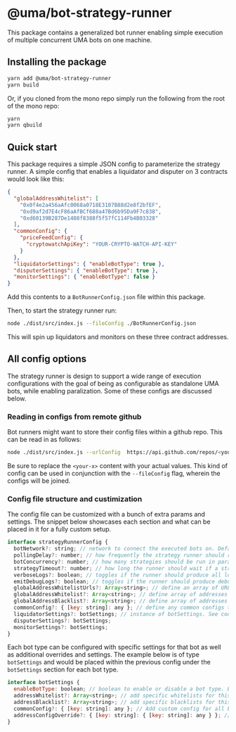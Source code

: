# @uma/bot-strategy-runner

This package contains a generalized bot runner enabling simple execution of multiple concurrent UMA bots on one machine.

## Installing the package

```bash
yarn add @uma/bot-strategy-runner
yarn build
```

Or, if you cloned from the mono repo simply run the following from the root of the mono repo:

```bash
yarn
yarn qbuild
```

## Quick start

This package requires a simple JSON config to parameterize the strategy runner. A simple config that enables a liquidator and disputer on 3 contracts would look like this:

```json
{
  "globalAddressWhitelist": [
    "0x0f4e2a456aAfc0068a0718E3107B88d2e8f2bfEF",
    "0xd9af2d7E4cF86aAfBCf688a47Bd6b95Da9F7c838",
    "0xd60139B287De1408f8388f5f57fC114Fb4B03328"
  ],
  "commonConfig": {
    "priceFeedConfig": {
      "cryptowatchApiKey": "YOUR-CRYPTO-WATCH-API-KEY"
    }
  },
  "liquidatorSettings": { "enableBotType": true },
  "disputerSettings": { "enableBotType": true },
  "monitorSettings": { "enableBotType": false }
}
```

Add this contents to a `BotRunnerConfig.json` file within this package.

Then, to start the strategy runner run:

```bash
node ./dist/src/index.js --fileConfig ./BotRunnerConfig.json
```

This will spin up liquidators and monitors on these three contract addresses.

## All config options

The strategy runner is design to support a wide range of execution configurations with the goal of being as configurable as standalone UMA bots, while enabling paralization. Some of these configs are discussed below.

### Reading in configs from remote github

Bot runners might want to store their config files within a github repo. This can be read in as follows:

```bash
node ./dist/src/index.js --urlConfig  https://api.github.com/repos/<your-organization>/<your-repo-name>/contents/<path-to-your-json-file> -accessToken <github-access-token>
```

Be sure to replace the `<your-x>` content with your actual values. This kind of config can be used in conjunction with the `--fileConfig` flag, wherein the configs will be joined.

### Config file structure and custimization

The config file can be customized with a bunch of extra params and settings. The snippet below showcases each section and what can be placed in it for a fully custom setup.

```javascript
interface strategyRunnerConfig {
  botNetwork?: string; // network to connect the executed bots on. Defaults to `mainnet_mnemonic`
  pollingDelay?: number; // how frequently the strategy runner should re-run after all strategies have finished. defaults to 120 seconds. If set to 0 the strategy runner will run in serverless mode.
  botConcurrency?: number; // how many strategies should be run in parallel. defaults to 10.
  strategyTimeout?: number; // how long the runner should wait if a strategy is timing out. Defaults to 60 seconds.
  verboseLogs?: boolean; // toggles if the runner should produce all logs generated by all strategies. WARNING: can be noisy! Defaults to false.
  emitDebugLogs?: boolean; // toggles if the runner should produce debug logs in execution output. If set to false, the runner will produce any info and above logs on execution. Defaults to false.
  globalAddressWhitelistUrls?: Array<string>; // define an array of URLS that the runner should pull configs in from. UMA maintains a whitelist of approved dev mining contracts that acts as a good starting point for a whitelist of UMA contracts to run bots on.
  globalAddressWhitelist?: Array<string>; // define array of addresses to run strategies on.
  globalAddressBlacklist?: Array<string>; // define array of addresses to blacklist the strategies strategies on. Used to exclude some addresses from URL whitelists.
  commonConfig?: { [key: string]: any }; // define any common configs to apply to all bot types.
  liquidatorSettings?: botSettings; // instance of botSettings. See code snippet below for params.
  disputerSettings?: botSettings;
  monitorSettings?: botSettings;
}
```

Each bot type can be configured with specific settings for that bot as well as additional overrides and settings. The example below is of type `botSettings` and would be placed within the previous config under the `botSettings` section for each bot type.

```javascript
interface botSettings {
  enableBotType: boolean; // boolean to enable or disable a bot type. By default is set to false (disabled)
  addressWhitelist?: Array<string>; // add specific whitelists for this particular bot type. For example if you want a specific address to only have the liquidator running then this would be used.
  addressBlacklist?: Array<string>; // add specific blacklists for this particular bot type. For example if you dont want to run a disputer on a particular address you would add this here.
  commonConfig?: { [key: string]: any }; // Add custom config for all bots of this type. For example if you want all liquidators to have a specific config you should add it here.
  addressConfigOverride?: { [key: string]: { [key: string]: any } }; // override a particular config for a specific contract address. This enables address specific granularity in the configs used for different bot types.
}
```
